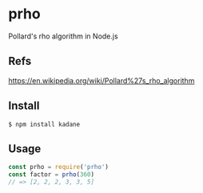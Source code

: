 # prho
Pollard's rho algorithm in Node.js

## Refs
https://en.wikipedia.org/wiki/Pollard%27s_rho_algorithm

## Install
```console
$ npm install kadane
```

## Usage
```js
const prho = require('prho')
const factor = prho(360)
// => [2, 2, 2, 3, 3, 5]
```
